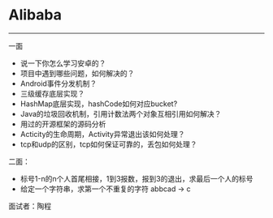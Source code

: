 # Alibaba
---

一面

* 说一下你怎么学习安卓的？
* 项目中遇到哪些问题，如何解决的？
* Android事件分发机制？
* 三级缓存底层实现？
* HashMap底层实现，hashCode如何对应bucket?
* Java的垃圾回收机制，引用计数法两个对象互相引用如何解决？
* 用过的开源框架的源码分析
* Acticity的生命周期，Activity异常退出该如何处理？
* tcp和udp的区别，tcp如何保证可靠的，丢包如何处理？

二面：

* 标号1-n的n个人首尾相接，1到3报数，报到3的退出，求最后一个人的标号
* 给定一个字符串，求第一个不重复的字符 abbcad -> c


面试者：陶程